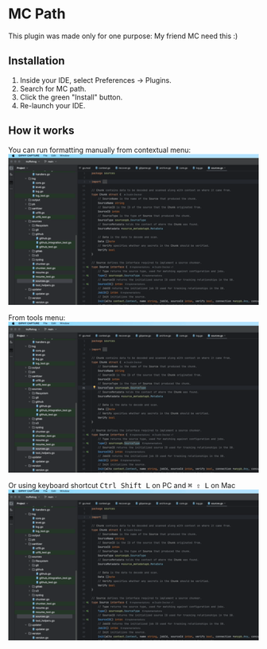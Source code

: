 # MC Path
<!-- Plugin description -->
This plugin was made only for one purpose: My friend MC need this :)
<!-- Plugin description end -->

## Installation
1. Inside your IDE, select Preferences -> Plugins.
2. Search for MC path.
3. Click the green "Install" button.
4. Re-launch your IDE.

## How it works

You can run formatting manually from contextual menu:
![contextual](./docs/contextual.gif)

From tools menu:
![!menu](./docs/menu.gif)

Or using keyboard shortcut <kbd>Ctrl Shift L</kbd> on PC and <kbd>⌘ ⇧ L</kbd> on Mac
![!shortcut](./docs/shortcut.gif)